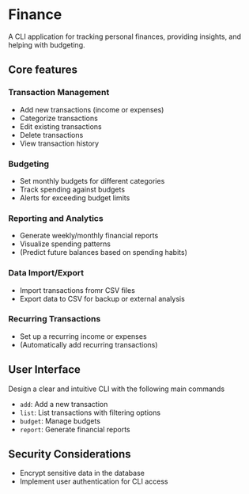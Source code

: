 # Finance

A CLI application for tracking personal finances, providing insights, and
helping with budgeting.

## Core features

### Transaction Management

- Add new transactions (income or expenses)
- Categorize transactions
- Edit existing transactions
- Delete transactions
- View transaction history

### Budgeting

- Set monthly budgets for different categories
- Track spending against budgets
- Alerts for exceeding budget limits

### Reporting and Analytics

- Generate weekly/monthly financial reports
- Visualize spending patterns
- (Predict future balances based on spending habits)

### Data Import/Export

- Import transactions fromr CSV files
- Export data to CSV for backup or external analysis

### Recurring Transactions

- Set up a recurring income or expenses
- (Automatically add recurring transactions)


## User Interface

Design a clear and intuitive CLI with the following main commands

- `add`:    Add a new transaction
- `list`:   List transactions with filtering options
- `budget`: Manage budgets
- `report`: Generate financial reports


## Security Considerations

- Encrypt sensitive data in the database
- Implement user authentication for CLI access
